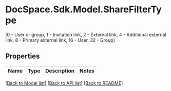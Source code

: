 # DocSpace.Sdk.Model.ShareFilterType
[0 - User or group, 1 - Invitation link, 2 - External link, 4 - Additional external link, 8 - Primary external link, 16 - User, 32 - Group]

## Properties

Name | Type | Description | Notes
------------ | ------------- | ------------- | -------------

[[Back to Model list]](../README.md#documentation-for-models) [[Back to API list]](../README.md#documentation-for-api-endpoints) [[Back to README]](../README.md)

